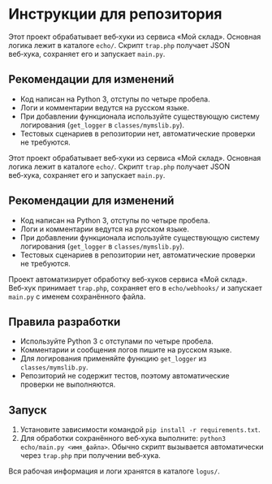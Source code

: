 # Инструкции для репозитория


Этот проект обрабатывает веб‑хуки из сервиса «Мой склад». Основная логика лежит в каталоге `echo/`.
Скрипт `trap.php` получает JSON веб‑хука, сохраняет его и запускает `main.py`.

## Рекомендации для изменений

- Код написан на Python 3, отступы по четыре пробела.
- Логи и комментарии ведутся на русском языке.
- При добавлении функционала используйте существующую систему логирования (`get_logger` в `classes/mymslib.py`).
- Тестовых сценариев в репозитории нет, автоматические проверки не требуются.


Этот проект обрабатывает веб‑хуки из сервиса «Мой склад». Основная логика лежит в каталоге `echo/`.
Скрипт `trap.php` получает JSON веб‑хука, сохраняет его и запускает `main.py`.

## Рекомендации для изменений

- Код написан на Python 3, отступы по четыре пробела.
- Логи и комментарии ведутся на русском языке.
- При добавлении функционала используйте существующую систему логирования (`get_logger` в `classes/mymslib.py`).
- Тестовых сценариев в репозитории нет, автоматические проверки не требуются.

Проект автоматизирует обработку веб‑хуков сервиса «Мой склад». Веб‑хук
принимает `trap.php`, сохраняет его в `echo/webhooks/` и запускает
`main.py` с именем сохранённого файла.

## Правила разработки

- Используйте Python 3 с отступами по четыре пробела.
- Комментарии и сообщения логов пишите на русском языке.
- Для логирования применяйте функцию `get_logger` из `classes/mymslib.py`.
- Репозиторий не содержит тестов, поэтому автоматические проверки не
  выполняются.

## Запуск

1. Установите зависимости командой `pip install -r requirements.txt`.
2. Для обработки сохранённого веб‑хука выполните:
   `python3 echo/main.py <имя_файла>`.
   Обычно скрипт вызывается автоматически через `trap.php` при получении
   веб‑хука.

Вся рабочая информация и логи хранятся в каталоге `logus/`.
